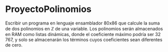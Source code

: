 # ProyectoPolinomios
Escribir un programa en lenguaje ensamblador 80x86 que calcule la suma de dos polinomios en ℤ de una variable. Los polinomios serán almacenados en RAM como listas dinámicas, donde el coeficiente máximo podría ser 32 767, y solo se almacenarán los términos cuyos coeficientes sean diferentes de cero.
